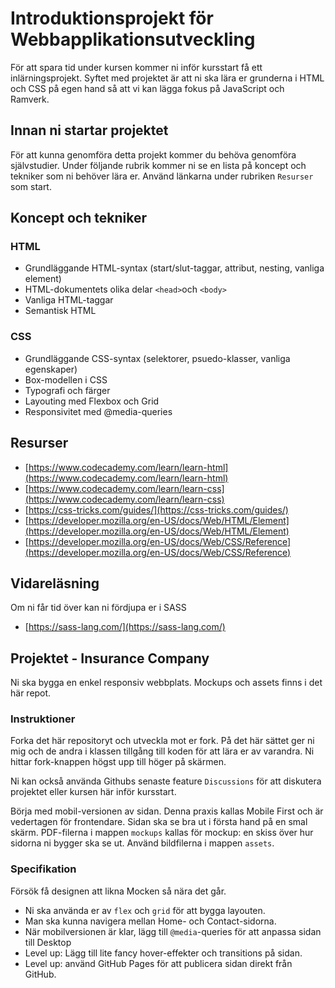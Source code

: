 # Introduktionsprojekt för Webbapplikationsutveckling

För att spara tid under kursen kommer ni inför kursstart få ett inlärningsprojekt.
Syftet med projektet är att ni ska lära er grunderna i HTML och CSS på egen hand så att vi kan lägga fokus på JavaScript och Ramverk.

## Innan ni startar projektet
För att kunna genomföra detta projekt kommer du behöva genomföra självstudier. Under följande rubrik kommer ni se en lista på koncept och tekniker som ni behöver lära er. Använd länkarna under rubriken `Resurser` som start.

## Koncept och tekniker
### HTML
* Grundläggande HTML-syntax (start/slut-taggar, attribut, nesting, vanliga element)
* HTML-dokumentets olika delar `<head>`och `<body>`
* Vanliga HTML-taggar
* Semantisk HTML

### CSS
* Grundläggande CSS-syntax (selektorer, psuedo-klasser, vanliga egenskaper)
* Box-modellen i CSS
* Typografi och färger
* Layouting med Flexbox och Grid
* Responsivitet med @media-queries

## Resurser
* [https://www.codecademy.com/learn/learn-html](https://www.codecademy.com/learn/learn-html)
* [https://www.codecademy.com/learn/learn-css](https://www.codecademy.com/learn/learn-css)
* [https://css-tricks.com/guides/](https://css-tricks.com/guides/)
* [https://developer.mozilla.org/en-US/docs/Web/HTML/Element](https://developer.mozilla.org/en-US/docs/Web/HTML/Element)
* [https://developer.mozilla.org/en-US/docs/Web/CSS/Reference](https://developer.mozilla.org/en-US/docs/Web/CSS/Reference)

## Vidareläsning
Om ni får tid över kan ni fördjupa er i SASS
* [https://sass-lang.com/](https://sass-lang.com/)

## Projektet - Insurance Company
Ni ska bygga en enkel responsiv webbplats. Mockups och assets finns i det här repot.

### Instruktioner
Forka det här repositoryt och utveckla mot er fork. På det här sättet ger ni mig och de andra i klassen tillgång till koden för att lära er av varandra. Ni hittar fork-knappen högst upp till höger på skärmen.

Ni kan också använda Githubs senaste feature `Discussions` för att diskutera projektet eller kursen här inför kursstart.

Börja med mobil-versionen av sidan. Denna praxis kallas Mobile First och är vedertagen för frontendare. Sidan ska se bra ut i första hand på en smal skärm. PDF-filerna i mappen `mockups` kallas för mockup: en skiss över hur sidorna ni bygger ska se ut. Använd bildfilerna i mappen `assets`.

### Specifikation
Försök få designen att likna Mocken så nära det går. 
* Ni ska använda er av `flex` och `grid` för att bygga layouten. 
* Man ska kunna navigera mellan Home- och Contact-sidorna.
* När mobilversionen är klar, lägg till `@media`-queries för att anpassa sidan till Desktop
* Level up: Lägg till lite fancy hover-effekter och transitions på sidan.
* Level up: använd GitHub Pages för att publicera sidan direkt från GitHub.

